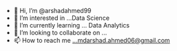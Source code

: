 - 👋 Hi, I’m @arshadahmed99
- 👀 I’m interested in ...Data Science
- 🌱 I’m currently learning ... Data Analytics
- 💞️ I’m looking to collaborate on ...
- 📫 How to reach me ...mdarshad.ahmed06@gmail.com

<!---
arshadahmed99/arshadahmed99 is a ✨ special ✨ repository because its `README.md` (this file) appears on your GitHub profile.
You can click the Preview link to take a look at your changes.
--->
